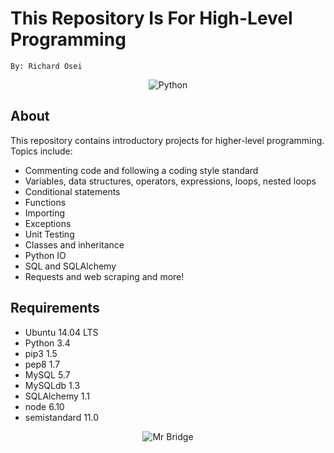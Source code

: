 # This Repository Is For High-Level Programming
```
By: Richard Osei
```

<p align="center">
  <img src="https://matob.web.id/random/wp-content/uploads/sites/2/2020/05/python.jpg"
       alt="Python"
  >
</p>

## About
This repository contains introductory projects for higher-level programming. Topics include:
- Commenting code and following a coding style standard
- Variables, data structures, operators, expressions, loops, nested loops
- Conditional statements
- Functions
- Importing
- Exceptions
- Unit Testing
- Classes and inheritance
- Python IO
- SQL and SQLAlchemy
- Requests and web scraping
and more!

## Requirements
* Ubuntu 14.04 LTS
* Python 3.4
* pip3 1.5
* pep8 1.7
* MySQL 5.7
* MySQLdb 1.3
* SQLAlchemy 1.1
* node 6.10
* semistandard 11.0

<p align="center">
  <img src="https://cdn.shopify.com/s/files/1/0275/6457/2777/files/image3_2fe3e1e9-9264-4c5e-95af-d228c9aabd35_large.png?v=1582406275"
       alt="Mr Bridge"
  >
</p>
